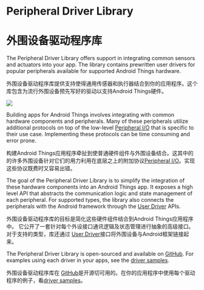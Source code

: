# Peripheral Driver Library

# 外围设备驱动程序库


The Peripheral Driver Library offers support in integrating common sensors and actuators into your app. The library contains prewritten user drivers for popular peripherals available for supported Android Things hardware.

外围设备驱动程序库提供支持使得通用传感器和执行器结合到你的应用程序。这个库包含为流行外围设备预先写好的驱动以支持Android Things硬件。

![](https://developer.android.google.cn/things/images/driver-library.png)

Building apps for Android Things involves integrating with common hardware components and peripherals. Many of these peripherals utilize additional protocols on top of the low-level [Peripheral I/O](https://developer.android.google.cn/things/sdk/pio/index.html) that is specific to their use case. Implementing these protocols can be time consuming and error prone.

构建Android Things应用程序牵扯到使普通硬件组件与外围设备结合。这其中的的许多外围设备针对它们的用力利用在底层之上的附加协议[Peripheral I/O](https://developer.android.google.cn/things/sdk/pio/index.html)。实现这些协议既费时又容易出错。

The goal of the Peripheral Driver Library is to simplify the integration of these hardware components into an Android Things app. It exposes a high level API that abstracts the communication logic and state management of each peripheral. For supported types, the library also connects the peripherals with the Android framework through the [User Driver](https://developer.android.google.cn/things/sdk/drivers/index.html) APIs.

外围设备驱动程序库的目标是简化这些硬件组件结合到Android Things应用程序中。 它公开了一套针对每个外设接口通讯逻辑及状态管理进行抽象的高级接口。对于支持的类型，库还通过 [User Driver](https://developer.android.google.cn/things/sdk/drivers/index.html)接口将外围设备与Android框架链接起来。

The Peripheral Driver Library is open-sourced and available on [GitHub](https://github.com/androidthings/contrib-drivers). For examples using each driver in your apps, see the [driver samples](https://github.com/androidthings/drivers-samples).

外围设备驱动程序库在 [GitHub](https://github.com/androidthings/contrib-drivers)是开源切可用的。在你的应用程序中使用每个驱动程序的例子，看[driver samples](https://github.com/androidthings/drivers-samples)。
